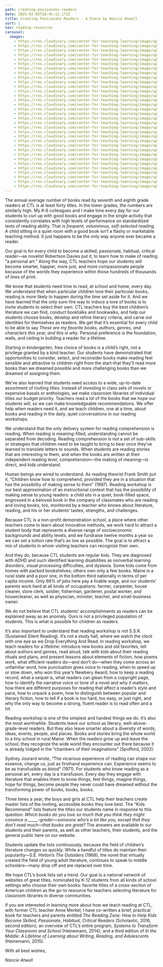 ```yaml
---
path: creating-passionate-readers
date: 2025-02-05T18:45:12.173Z
title: Creating Passionate Readers - A Piece by Nancie Atwell
sort: 1
nav: reading-resources
carousel:
  images:
    - https://res.cloudinary.com/center-for-teaching-learning/image/upload/v1710388253/unnamed-222_scykh2.jpg
    - https://res.cloudinary.com/center-for-teaching-learning/image/upload/v1710387696/IMG_5557_gfawrz.jpg
    - https://res.cloudinary.com/center-for-teaching-learning/image/upload/v1710867479/unnamed-511_ndby5d.jpg
    - https://res.cloudinary.com/center-for-teaching-learning/image/upload/v1635088626/200114_untitledshoot_DSC_3566_ykf1la.jpg
    - https://res.cloudinary.com/center-for-teaching-learning/image/upload/v1710867407/unnamed-557_glkwfj.jpg
    - https://res.cloudinary.com/center-for-teaching-learning/image/upload/v1710867874/IMG_5050_qp6joo.jpg
    - https://res.cloudinary.com/center-for-teaching-learning/image/upload/v1710867582/unnamed-509_de4egq.jpg
    - https://res.cloudinary.com/center-for-teaching-learning/image/upload/v1710867637/unnamed-510_ydmo6y.jpg
    - https://res.cloudinary.com/center-for-teaching-learning/image/upload/v1710868037/unnamed-495_hin6lx.jpg
    - https://res.cloudinary.com/center-for-teaching-learning/image/upload/v1710867930/unnamed-493_pxlyzi.jpg
    - https://res.cloudinary.com/center-for-teaching-learning/image/upload/v1710867817/unnamed-496_qfxt0c.jpg
    - https://res.cloudinary.com/center-for-teaching-learning/image/upload/v1710868255/unnamed-442_hgmmyc.jpg
    - https://res.cloudinary.com/center-for-teaching-learning/image/upload/v1738554553/unnamed-852_d5mckl.jpg
    - https://res.cloudinary.com/center-for-teaching-learning/image/upload/v1738554551/unnamed-853_blqsmw.jpg
    - https://res.cloudinary.com/center-for-teaching-learning/image/upload/v1738554551/IMG_0179_ppz0yq.jpg
    - https://res.cloudinary.com/center-for-teaching-learning/image/upload/v1738554550/unnamed-854_m70prh.jpg
    - https://res.cloudinary.com/center-for-teaching-learning/image/upload/v1738554549/unnamed-863_fwjdhq.jpg
    - https://res.cloudinary.com/center-for-teaching-learning/image/upload/v1738554548/IMG_0776_r1yaku.jpg
    - https://res.cloudinary.com/center-for-teaching-learning/image/upload/v1738554547/unnamed-930_vm2cma.jpg
    - https://res.cloudinary.com/center-for-teaching-learning/image/upload/v1738554835/unnamed-1186_nshqbw.jpg
    - https://res.cloudinary.com/center-for-teaching-learning/image/upload/v1738554546/unnamed-924_dsixjy.jpg
    - https://res.cloudinary.com/center-for-teaching-learning/image/upload/v1738554545/IMG_5793_uyw5yq.jpg
    - https://res.cloudinary.com/center-for-teaching-learning/image/upload/v1738554543/IMG_0526_ecl9xq.jpg
    - https://res.cloudinary.com/center-for-teaching-learning/image/upload/v1738554542/IMG_0528_r7da04.jpg
    - https://res.cloudinary.com/center-for-teaching-learning/image/upload/v1738554540/IMG_1308_noe5ki.jpg
    - https://res.cloudinary.com/center-for-teaching-learning/image/upload/v1738554540/unnamed-931_o1m8gw.jpg
    - https://res.cloudinary.com/center-for-teaching-learning/image/upload/v1738554537/IMG_1353_lfjyrg.jpg
    - https://res.cloudinary.com/center-for-teaching-learning/image/upload/v1738554540/IMG_1199_u0nm7s.jpg
    - https://res.cloudinary.com/center-for-teaching-learning/image/upload/v1738554536/unnamed-1126_ynojmw.jpg
    - https://res.cloudinary.com/center-for-teaching-learning/image/upload/v1738554533/unnamed-1138_s3xijp.jpg
    - https://res.cloudinary.com/center-for-teaching-learning/image/upload/v1738554533/unnamed-1183_gkangc.jpg
    - https://res.cloudinary.com/center-for-teaching-learning/image/upload/v1738554836/IMG_1464_cybfw3.jpg
    - https://res.cloudinary.com/center-for-teaching-learning/image/upload/v1738554535/unnamed-1119_h04qdt.jpg
---
```

The annual average number of books read by seventh and eighth grade readers at CTL is at least forty titles. In the lower grades, the numbers are similarly high. My K-6 colleagues and I make time every day for our students to curl up with good books and engage in the single activity that consistently correlates with high levels of performance on standardized tests of reading ability. That is *frequent, voluminous, self-selected reading*. A child sitting in a quiet room with a good book isn’t a flashy or marketable teaching method. It just happens to be the only way anyone ever became a reader.

Our goal is for every child to become a skilled, passionate, habitual, critical reader—as novelist Robertson Davies put it, to learn how to make of reading “a personal art.” Along the way, CTL teachers hope our students will become smarter, happier, more just, and more compassionate people because of the worlds they experience within those hundreds of thousands of lines of print.

We know that students need time to read, at school and home, every day. We understand that when particular children love their particular books, reading is more likely to happen during the time set aside for it. And we have learned that the only sure-fire way to induce a love of books is to invite students to select their own. CTL teachers buy the best children’s literature we can find, conduct booktalks and bookwalks, and help our students choose books, develop and refine literary criteria, and carve out identities for themselves as readers. We get that it’s essential for every child to be able to say *These are my favorite books, authors, genres, and characters this year, and this is why*. Personal preference is the foundation, walls, and ceiling in building a reader for a lifetime.

Starting in kindergarten, free choice of books is a child’s right, not a privilege granted by a kind teacher. Our students have demonstrated that opportunities to consider, select, and reconsider books make reading feel sensible and attractive to children right from the start-that they’ll read more books than we dreamed possible and more challenging books than we dreamed of assigning them.

We’ve also learned that students need access to a wide, up-to-date assortment of inviting titles. Instead of investing in class sets of novels or expensive basals or anthologies, we make classroom libraries of individual titles our budget priority. Teachers read a lot of the books that we hope our students will, so we can make knowledgeable recommendations. We offer help when readers need it, and we teach children, one at a time, about books and reading in the daily, quiet conversations in our reading workshops.

We understand that the only delivery system for reading comprehension is reading. When reading is meaning-filled, understanding cannot be separated from decoding. Reading comprehension is not a set of sub-skills or strategies that children need to be taught to bring to bear once they’ve learned to translate letters to sounds. When students are reading stories that are interesting to them, and when the books are written at their independent reading level, comprehension—the making of meaning—is direct, and kids understand.

Human beings are wired to understand. As reading theorist Frank Smith put it, “Children know how to comprehend, provided they are in a situation that has the possibility of making sense to them” (1997). Reading workshop is our best approximation of an instructional context that has the possibility of making sense to young readers: a child sits in a quiet, book-filled space, engrossed in a beloved book in the company of classmates who are reading and loving books, too, monitored by a teacher who knows about literature, reading, and his or her students’ tastes, strengths, and challenges.

Because CTL is a non-profit demonstration school, a place where other teachers come to learn about innovative methods, we work hard to attract a student body that represents a diverse range of socioeconomic backgrounds and ability levels, and we fundraise twelve months a year so we can set a tuition rate that’s as low as possible. The goal is to attract a mix of students in whom visiting teachers can recognize their own.

And they do, because CTL students are regular kids. They are diagnosed with ADHD and such identified learning disabilities as nonverbal learning disorders, visual processing difficulties, and dyslexia. Some kids come from homes with packed bookshelves; others own only a few books. Maine is a rural state and a poor one, in the bottom third nationally in terms of per capita income. Only 66% of jobs here pay a livable wage, and our students’ parents work hard at all kinds of occupations: farmer, carpenter, house cleaner, store clerk, soldier, fisherman, gardener, postal worker, and housecleaner, as well as physician, minister, teacher, and small-business owner.

We do not believe that CTL students’ accomplishments as readers can be explained away as an anomaly. Ours is not a privileged population of students. This is what is possible for children as readers.

It’s also important to understand that reading workshop is not S.S.R. (Sustained Silent Reading). It’s not a study hall, where we watch the clock with one eye as we Drop Everything And Read. In reading workshop, we teach readers for a lifetime: introduce new books and old favorites, tell about authors and genres, read aloud, talk with kids about their reading rituals and plans, and present lessons about elements of fiction, how poems work, what efficient readers do—and don’t do—when they come across an unfamiliar word, how punctuation gives voice to reading, when to speed up or slow down, who won this year’s Newbery Award, how to keep a reading record, what a sequel is, what readers can glean from a copyright page, how to identify the narrative voice or tone of a novel and why it matters, how there are different purposes for reading that affect a reader’s style and pace, how to unpack a poem, how to distinguish between popular and literary fiction, how to tell if a book is too hard, too easy, or just right, and why the only way to become a strong, fluent reader is to read often and a lot.

Reading workshop is one of the simplest and hardest things we do. It’s also the most worthwhile. Students leave our school as literary, well-above-grade-level readers. But they also leave smarter about a diversity of words, ideas, events, people, and places. Books and stories bring the whole world to a tiny school in rural Maine. When the readers grow up and leave the school, they recognize the wide world they encounter out there because it is already lodged in the “chambers of their imaginations” (Spufford, 2002).

Sydney Jourard wrote, “The vicarious experience of reading can shape our essence, change us, just as firsthand experience can. Experience seems to be as transfusible as blood” (1971). For students who know reading as a personal art, every day is a transfusion. Every day they engage with literature that enables them to know things, feel things, imagine things, hope for things, become people they never could have dreamed without the transforming power of books, books, books.

Three times a year, the boys and girls at CTL help their teachers create master lists of the inviting, accessible books they love best. The “Kids Recommend” lists feature the titles our students name in response to this question: *Which books do you love so much that you think they might convince a \_\_\_\__-grader—someone who’s a lot like you, except that they don’t read much—that books are great?* The answers are available to our students and their parents, as well as other teachers, their students, and the general public here on our website.

Students update the lists continuously, because the field of children’s literature changes so quickly. While a handful of titles do maintain their popularity—S.E. Hinton’s *The Outsiders* (1968), the novel that virtually created the field of young adult literature, continues to speak to middle schoolers—many drop off and are replaced over time.

We hope CTL’s book lists set a trend. Our goal is a national network of websites of great titles, nominated by K-12 students from all kinds of school settings who choose their own books: favorite titles of a cross-section of American children as the go-to resource for teachers selecting literature for classroom libraries in diverse communities.

If you are interested in learning more about how we teach reading at CTL, with former CTL teacher Anne Merkel, I have co-written a brief, practical book for teachers and parents entitled *The Reading Zone: How to Help Kids Become Skilled, Passionate, Habitual, Critical Readers* (Scholastic, 2016, second edition); an overview of CTL’s entire program, *Systems to Transform Your Classroom and School* (Heinemann, 2014); and a third edition of *In the Middle: A Lifetime of Learning about Writing, Reading, and Adolescents* (Heinemann, 2015).

With all best wishes,

*Nancie Atwell*
